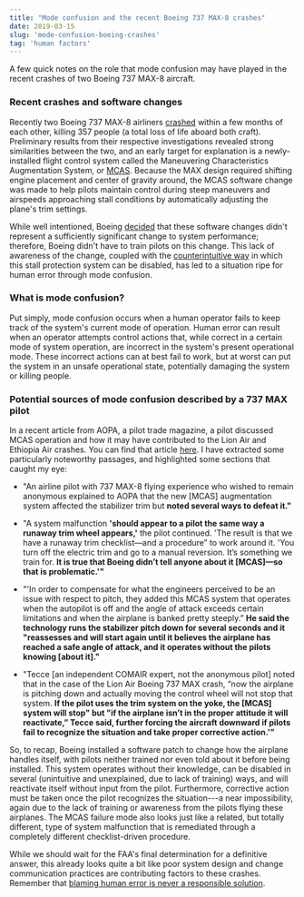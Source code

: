 ```yaml
---
title: "Mode confusion and the recent Boeing 737 MAX-8 crashes"
date: 2019-03-15
slug: 'mode-confusion-boeing-crashes'
tag: 'human factors'
---
```


A few quick notes on the role that mode confusion may have played in the recent crashes of two Boeing 737 MAX-8 aircraft.
<!--more-->

### Recent crashes and software changes

Recently two Boeing 737 MAX-8 airliners [crashed](https://www.nytimes.com/interactive/2019/03/13/world/boeing-737-crash-investigation.html) within a few months of each other, killing 357 people (a total loss of life aboard both craft). Preliminary results from their respective investigations revealed strong similarities between the two, and an early target for explanation is a newly-installed flight control system called the Maneuvering Characteristics Augmentation System, or [MCAS](https://theaircurrent.com/aviation-safety/what-is-the-boeing-737-max-maneuvering-characteristics-augmentation-system-mcas-jt610/). Because the MAX design required shifting engine placement and center of gravity around, the MCAS software change was made to help pilots maintain control during steep maneuvers and airspeeds approaching stall conditions by automatically adjusting the plane's trim settings. 

While well intentioned, Boeing [decided](https://www.seattletimes.com/business/boeing-aerospace/u-s-pilots-flying-737-max-werent-told-about-new-automatic-systems-change-linked-to-lion-air-crash/) that these software changes didn't represent a sufficiently significant change to system performance; therefore, Boeing didn't have to train pilots on this change. This lack of awareness of the change, coupled with the [counterintuitive way](https://leehamnews.com/2018/11/14/boeings-automatic-trim-for-the-737-max-was-not-disclosed-to-the-pilots/) in which this stall protection system can be disabled, has led to a situation ripe for human error through mode confusion.

### What is mode confusion? ###

Put simply, mode confusion occurs when a human operator fails to keep track of the system's current mode of operation. Human error can result when an operator attempts control actions that, while correct in a certain mode of system operation, are incorrect in the system's present operational mode. These incorrect actions can at best fail to work, but at worst can put the system in an unsafe operational state, potentially damaging the system or killing people. 

### Potential sources of mode confusion described by a 737 MAX pilot ###

In a recent article from AOPA, a pilot trade magazine, a pilot discussed MCAS operation and how it may have contributed to the Lion Air and Ethiopia Air crashes. You can find that article [here](https://www.aopa.org/news-and-media/all-news/2019/march/14/faa-grounds-boeing-737-max-fleet). I have extracted some particularly noteworthy passages, and highlighted some sections that caught my eye:

- "An airline pilot with 737 MAX-8 flying experience who wished to remain anonymous explained to AOPA that the new [MCAS] augmentation system affected the stabilizer trim but **noted several ways to defeat it."**

- "A system malfunction **'should appear to a pilot the same way a runaway trim wheel appears,'** the pilot continued. 'The result is that we have a runaway trim checklist—and a procedure” to work around it. 'You turn off the electric trim and go to a manual reversion. It’s something we train for. **It is true that Boeing didn’t tell anyone about it [MCAS]—so that is problematic.'"**

- "'In order to compensate for what the engineers perceived to be an issue with respect to pitch, they added this MCAS system that operates when the autopilot is off and the angle of attack exceeds certain limitations and when the airplane is banked pretty steeply.” **He said the technology runs the stabilizer pitch down for several seconds and it "reassesses and will start again until it believes the airplane has reached a safe angle of attack, and it operates without the pilots knowing [about it]."**

- "Tecce [an independent COMAIR expert, not the anonymous pilot] noted that in the case of the Lion Air Boeing 737 MAX crash, “now the airplane is pitching down and actually moving the control wheel will not stop that system. **If the pilot uses the trim system on the yoke, the [MCAS] system will stop" but "if the airplane isn’t in the proper attitude it will reactivate,” Tecce said, further forcing the aircraft downward if pilots fail to recognize the situation and take proper corrective action.'"**

So, to recap, Boeing installed a software patch to change how the airplane handles itself, with pilots neither trained nor even told about it before being installed. This system operates without their knowledge, can be disabled in several (unintuitive and unexplained, due to lack of training) ways, and will reactivate itself without input from the pilot. Furthermore, corrective action must be taken once the pilot recognizes the situation---a near impossibility, again due to the lack of training or awareness from the pilots flying these airplanes. The MCAS failure mode also looks just like a related, but totally different, type of system malfunction that is remediated through a completely different checklist-driven procedure.

While we should wait for the FAA's final determination for a definitive answer, this already looks quite a bit like poor system design and change communication practices are contributing factors to these crashes. Remember that [blaming human error is never a responsible solution](https://www.ncbi.nlm.nih.gov/pmc/articles/PMC3115647/).
